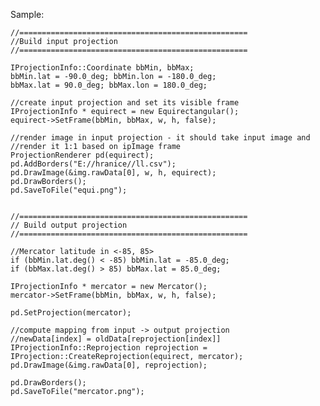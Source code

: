 
Sample:

    //===================================================
	//Build input projection
	//===================================================

	IProjectionInfo::Coordinate bbMin, bbMax;
	bbMin.lat = -90.0_deg; bbMin.lon = -180.0_deg;	
	bbMax.lat = 90.0_deg; bbMax.lon = 180.0_deg;
	
	//create input projection and set its visible frame
	IProjectionInfo * equirect = new Equirectangular();
	equirect->SetFrame(bbMin, bbMax, w, h, false);

	//render image in input projection - it should take input image and
	//render it 1:1 based on ipImage frame
	ProjectionRenderer pd(equirect);
	pd.AddBorders("E://hranice//ll.csv");
	pd.DrawImage(&img.rawData[0], w, h, equirect);
	pd.DrawBorders();
	pd.SaveToFile("equi.png");


	//===================================================
	// Build output projection
	//===================================================

    //Mercator latitude in <-85, 85>
    if (bbMin.lat.deg() < -85) bbMin.lat = -85.0_deg;			
	if (bbMax.lat.deg() > 85) bbMax.lat = 85.0_deg;
	
	IProjectionInfo * mercator = new Mercator();	
	mercator->SetFrame(bbMin, bbMax, w, h, false);
								
	pd.SetProjection(mercator);
	
	//compute mapping from input -> output projection
	//newData[index] = oldData[reprojection[index]]
	IProjectionInfo::Reprojection reprojection = IProjection::CreateReprojection(equirect, mercator);
	pd.DrawImage(&img.rawData[0], reprojection);

	pd.DrawBorders();
	pd.SaveToFile("mercator.png");

	
